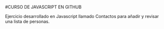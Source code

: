 #CURSO DE JAVASCRIPT EN GITHUB

Ejercicio desarrollado en Javascript llamado Contactos para añadir y revisar una lista de personas.
